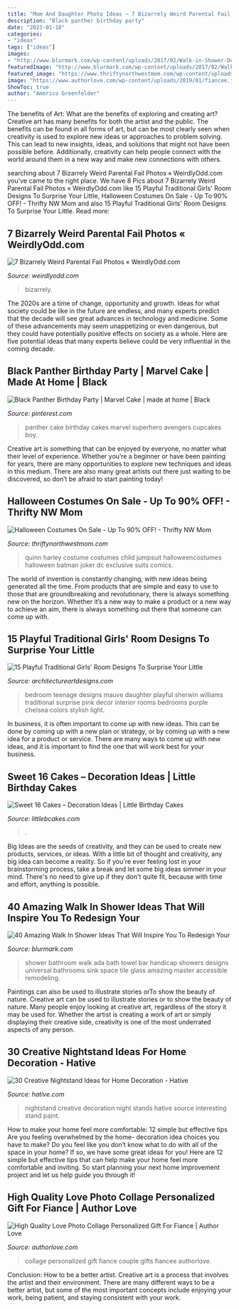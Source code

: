 ```yaml
---
title: "Mom And Daughter Photo Ideas ~ 7 Bizarrely Weird Parental Fail Photos « Weirdlyodd.com"
description: "Black panther birthday party"
date: "2023-01-18"
categories:
- "ideas"
tags: ["ideas"]
images:
- "http://www.blurmark.com/wp-content/uploads/2017/02/Walk-in-Shower-Design-9.jpg"
featuredImage: "http://www.blurmark.com/wp-content/uploads/2017/02/Walk-in-Shower-Design-9.jpg"
featured_image: "https://www.thriftynorthwestmom.com/wp-content/uploads/2016/10/Costumes-Sale.jpg"
image: "https://www.authorlove.com/wp-content/uploads/2019/01/fiancee.jpg"
ShowToc: true
author: "Americo Greenfelder"
---
```



The benefits of Art: What are the benefits of exploring and creating art?
Creative art has many benefits for both the artist and the public. The benefits can be found in all forms of art, but can be most clearly seen when creativity is used to explore new ideas or approaches to problem solving. This can lead to new insights, ideas, and solutions that might not have been possible before. Additionally, creativity can help people connect with the world around them in a new way and make new connections with others.

	

		
searching about 7 Bizarrely Weird Parental Fail Photos « WeirdlyOdd.com you've came to the right place. We have 8 Pics about 7 Bizarrely Weird Parental Fail Photos « WeirdlyOdd.com like 15 Playful Traditional Girls&#039; Room Designs To Surprise Your Little, Halloween Costumes On Sale - Up To 90% OFF! - Thrifty NW Mom and also 15 Playful Traditional Girls&#039; Room Designs To Surprise Your Little. Read more:
		
    
## 7 Bizarrely Weird Parental Fail Photos « WeirdlyOdd.com

<img loading=lazy src="https://www.weirdlyodd.com/wp-content/uploads/2013/04/parental-fail-5.jpg" onerror="this.onerror=null;this.src='https://tse2.mm.bing.net/th?id=OIP.hL-xaMwRJ0tcA8CLwHDObQHaK-&amp;pid=15.1';" alt="7 Bizarrely Weird Parental Fail Photos « WeirdlyOdd.com">

_Source: weirdlyodd.com_

>bizarrely. 

	

The 2020s are a time of change, opportunity and growth. Ideas for what society could be like in the future are endless, and many experts predict that the decade will see great advances in technology and medicine. Some of these advancements may seem unappetizing or even dangerous, but they could have potentially positive effects on society as a whole. Here are five potential ideas that many experts believe could be very influential in the coming decade.

    
## Black Panther Birthday Party | Marvel Cake | Made At Home | Black

<img loading=lazy src="https://i.pinimg.com/736x/98/81/54/988154c566d10bfd96536215f2cd45c9.jpg" onerror="this.onerror=null;this.src='https://tse4.mm.bing.net/th?id=OIP.ziq6lsVB7XV4WI2OMF-UTwHaJ4&amp;pid=15.1';" alt="Black Panther Birthday Party | Marvel Cake | made at home | Black">

_Source: pinterest.com_

>panther cake birthday cakes marvel superhero avengers cupcakes boy. 

	

Creative art is something that can be enjoyed by everyone, no matter what their level of experience. Whether you’re a beginner or have been painting for years, there are many opportunities to explore new techniques and ideas in this medium. There are also many great artists out there just waiting to be discovered, so don’t be afraid to start painting today!

    
## Halloween Costumes On Sale - Up To 90% OFF! - Thrifty NW Mom

<img loading=lazy src="https://www.thriftynorthwestmom.com/wp-content/uploads/2016/10/Costumes-Sale.jpg" onerror="this.onerror=null;this.src='https://tse2.mm.bing.net/th?id=OIP.hCkdmsi4gKkER3wYgTyogwHaKl&amp;pid=15.1';" alt="Halloween Costumes On Sale - Up To 90% OFF! - Thrifty NW Mom">

_Source: thriftynorthwestmom.com_

>quinn harley costume costumes child jumpsuit halloweencostumes halloween batman joker dc exclusive suits comics. 

	

The world of invention is constantly changing, with new ideas being generated all the time. From products that are simple and easy to use to those that are groundbreaking and revolutionary, there is always something new on the horizon. Whether it’s a new way to make a product or a new way to achieve an aim, there is always something out there that someone can come up with.

    
## 15 Playful Traditional Girls&#039; Room Designs To Surprise Your Little

<img loading=lazy src="https://www.architectureartdesigns.com/wp-content/uploads/2015/02/15-Playful-Traditional-Girls-Room-Designs-To-Surprise-Your-Little-Daughter-With-3-630x939.jpg" onerror="this.onerror=null;this.src='https://tse1.mm.bing.net/th?id=OIP.sW532l-gyR5RQU4xiCcaTwHaLC&amp;pid=15.1';" alt="15 Playful Traditional Girls&#039; Room Designs To Surprise Your Little">

_Source: architectureartdesigns.com_

>bedroom teenage designs mauve daughter playful sherwin williams traditional surprise pink decor interior rooms bedrooms purple chelsea colors stylish light. 

	

In business, it is often important to come up with new ideas. This can be done by coming up with a new plan or strategy, or by coming up with a new idea for a product or service. There are many ways to come up with new ideas, and it is important to find the one that will work best for your business.

    
## Sweet 16 Cakes – Decoration Ideas | Little Birthday Cakes

<img loading=lazy src="https://www.littlebcakes.com/wp-content/uploads/2014/02/Sweet-16-Cake-Designs.jpg" onerror="this.onerror=null;this.src='https://tse4.mm.bing.net/th?id=OIP.q4EwKaDHYu_Ow7TWRIpPMgHaLI&amp;pid=15.1';" alt="Sweet 16 Cakes – Decoration Ideas | Little Birthday Cakes">

_Source: littlebcakes.com_

>. 

	

Big Ideas are the seeds of creativity, and they can be used to create new products, services, or ideas. With a little bit of thought and creativity, any big idea can become a reality. So if you're ever feeling lost in your brainstorming process, take a break and let some big ideas simmer in your mind. There's no need to give up if they don't quite fit, because with time and effort, anything is possible.

    
## 40 Amazing Walk In Shower Ideas That Will Inspire You To Redesign Your

<img loading=lazy src="http://www.blurmark.com/wp-content/uploads/2017/02/Walk-in-Shower-Design-9.jpg" onerror="this.onerror=null;this.src='https://tse3.mm.bing.net/th?id=OIP.9WGI02wbG-AsajegeYP11QHaLF&amp;pid=15.1';" alt="40 Amazing Walk In Shower Ideas That Will Inspire You To Redesign Your">

_Source: blurmark.com_

>shower bathroom walk ada bath towel bar handicap showers designs universal bathrooms sink space tile glass amazing master accessible remodeling. 

	

Paintings can also be used to illustrate stories orTo show the beauty of nature.
Creative art can be used to illustrate stories or to show the beauty of nature. Many people enjoy looking at creative art, regardless of the story it may be used for. Whether the artist is creating a work of art or simply displaying their creative side, creativity is one of the most underrated aspects of any person.

    
## 30 Creative Nightstand Ideas For Home Decoration - Hative

<img loading=lazy src="https://hative.com/wp-content/uploads/2014/06/nightstand-ideas/26-creative-nightstand-ideas.jpg" onerror="this.onerror=null;this.src='https://tse4.mm.bing.net/th?id=OIP.Kpn5D3Uffo6GMB_cUI4ZAAHaJ4&amp;pid=15.1';" alt="30 Creative Nightstand Ideas for Home Decoration - Hative">

_Source: hative.com_

>nightstand creative decoration night stands hative source interesting stand paint. 

	

How to make your home feel more comfortable: 12 simple but effective tips
Are you feeling overwhelmed by the home- decoration idea choices you have to make? Do you feel like you don’t know what to do with all of the space in your home? If so, we have some great ideas for you! Here are 12 simple but effective tips that can help make your home feel more comfortable and inviting. So start planning your next home improvement project and let us help guide you through it!

    
## High Quality Love Photo Collage Personalized Gift For Fiance | Author Love

<img loading=lazy src="https://www.authorlove.com/wp-content/uploads/2019/01/fiancee.jpg" onerror="this.onerror=null;this.src='https://tse3.mm.bing.net/th?id=OIP.ArJsgq7104omEBTONvyj4AHaKe&amp;pid=15.1';" alt="High Quality Love Photo Collage Personalized Gift For Fiance | Author Love">

_Source: authorlove.com_

>collage personalized gift fiance couple gifts fiancee authorlove. 

	

Conclusion: How to be a better artist.
Creative art is a process that involves the artist and their environment. There are many different ways to be a better artist, but some of the most important concepts include enjoying your work, being patient, and staying consistent with your work.

